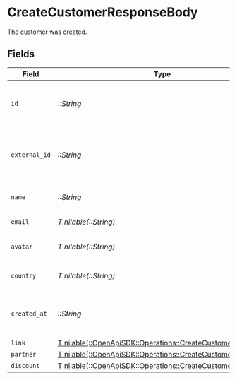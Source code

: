 # CreateCustomerResponseBody

The customer was created.


## Fields

| Field                                                                                                            | Type                                                                                                             | Required                                                                                                         | Description                                                                                                      |
| ---------------------------------------------------------------------------------------------------------------- | ---------------------------------------------------------------------------------------------------------------- | ---------------------------------------------------------------------------------------------------------------- | ---------------------------------------------------------------------------------------------------------------- |
| `id`                                                                                                             | *::String*                                                                                                       | :heavy_check_mark:                                                                                               | The unique identifier of the customer in Dub.                                                                    |
| `external_id`                                                                                                    | *::String*                                                                                                       | :heavy_check_mark:                                                                                               | Unique identifier for the customer in the client's app.                                                          |
| `name`                                                                                                           | *::String*                                                                                                       | :heavy_check_mark:                                                                                               | Name of the customer.                                                                                            |
| `email`                                                                                                          | *T.nilable(::String)*                                                                                            | :heavy_minus_sign:                                                                                               | Email of the customer.                                                                                           |
| `avatar`                                                                                                         | *T.nilable(::String)*                                                                                            | :heavy_minus_sign:                                                                                               | Avatar URL of the customer.                                                                                      |
| `country`                                                                                                        | *T.nilable(::String)*                                                                                            | :heavy_minus_sign:                                                                                               | Country of the customer.                                                                                         |
| `created_at`                                                                                                     | *::String*                                                                                                       | :heavy_check_mark:                                                                                               | The date the customer was created.                                                                               |
| `link`                                                                                                           | [T.nilable(::OpenApiSDK::Operations::CreateCustomerLink)](../../models/operations/createcustomerlink.md)         | :heavy_minus_sign:                                                                                               | N/A                                                                                                              |
| `partner`                                                                                                        | [T.nilable(::OpenApiSDK::Operations::CreateCustomerPartner)](../../models/operations/createcustomerpartner.md)   | :heavy_minus_sign:                                                                                               | N/A                                                                                                              |
| `discount`                                                                                                       | [T.nilable(::OpenApiSDK::Operations::CreateCustomerDiscount)](../../models/operations/createcustomerdiscount.md) | :heavy_minus_sign:                                                                                               | N/A                                                                                                              |